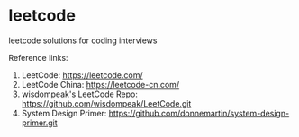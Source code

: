 # leetcode
leetcode solutions for coding interviews

Reference links:

1. LeetCode: https://leetcode.com/
2. LeetCode China: https://leetcode-cn.com/
3. wisdompeak's LeetCode Repo: https://github.com/wisdompeak/LeetCode.git
4. System Design Primer: https://github.com/donnemartin/system-design-primer.git
